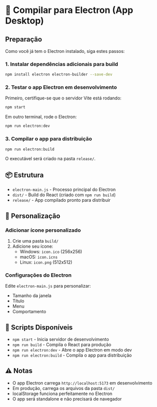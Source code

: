 # 🚀 Compilar para Electron (App Desktop)

## Preparação

Como você já tem o Electron instalado, siga estes passos:

### 1. Instalar dependências adicionais para build

```bash
npm install electron electron-builder --save-dev
```

### 2. Testar o app Electron em desenvolvimento

Primeiro, certifique-se que o servidor Vite está rodando:
```bash
npm start
```

Em outro terminal, rode o Electron:
```bash
npm run electron:dev
```

### 3. Compilar o app para distribuição

```bash
npm run electron:build
```

O executável será criado na pasta `release/`.

## 📦 Estrutura

- `electron-main.js` - Processo principal do Electron
- `dist/` - Build do React (criado com `npm run build`)
- `release/` - App compilado pronto para distribuir

## 🎨 Personalização

### Adicionar ícone personalizado

1. Crie uma pasta `build/`
2. Adicione seu ícone:
   - Windows: `icon.ico` (256x256)
   - macOS: `icon.icns`
   - Linux: `icon.png` (512x512)

### Configurações do Electron

Edite `electron-main.js` para personalizar:
- Tamanho da janela
- Título
- Menu
- Comportamento

## 🔧 Scripts Disponíveis

- `npm start` - Inicia servidor de desenvolvimento
- `npm run build` - Compila o React para produção
- `npm run electron:dev` - Abre o app Electron em modo dev
- `npm run electron:build` - Compila o app para distribuição

## ⚠️ Notas

- O app Electron carrega `http://localhost:5173` em desenvolvimento
- Em produção, carrega os arquivos da pasta `dist/`
- localStorage funciona perfeitamente no Electron
- O app será standalone e não precisará de navegador

